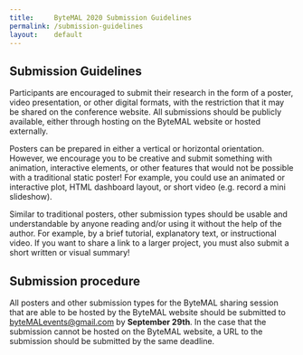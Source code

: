 ```yaml
---
title:     ByteMAL 2020 Submission Guidelines
permalink: /submission-guidelines
layout:    default
---
```


## Submission Guidelines
Participants are encouraged to submit their research in the form of a poster, video presentation, or other digital formats, with the restriction that it may be shared on the conference website. All submissions should be publicly available, either through hosting on the ByteMAL website or hosted externally. 

Posters can be prepared in either a vertical or horizontal orientation. However, we encourage you to be creative and submit something with animation, interactive elements, or other features that would not be possible with a traditional static poster! For example, you could use an animated or interactive plot, HTML dashboard layout, or short video (e.g. record a mini slideshow). 

Similar to traditional posters, other submission types should be usable and understandable by anyone reading and/or using it without the help of the author. For example, by a brief tutorial, explanatory text, or instructional video. If you want to share a link to a larger project, you must also submit a short written or visual summary!

## Submission procedure
All posters and other submission types for the ByteMAL sharing session that are able to be hosted by the ByteMAL website should be submitted to byteMALevents@gmail.com by **September 29th**. In the case that the submission cannot be hosted on the ByteMAL website, a URL to the submission should be submitted by the same deadline.


